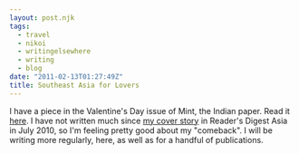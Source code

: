 ```yaml
---
layout: post.njk
tags:
  - travel
  - nikoi
  - writingelsewhere
  - writing
  - blog
date: "2011-02-13T01:27:49Z"
title: Southeast Asia for Lovers
---
```


I have a piece in the Valentine's Day issue of Mint, the Indian paper. Read it [here](http://www.livemint.com/articles/2011/02/11195600/SouthEast-Asia--Full-filling.html). I have not written much since [my cover story](http://www.facebook.com/photo.php?pid=13080495&l=984af88aff&id=736905264) in Reader's Digest Asia in July 2010, so I'm feeling pretty good about my "comeback". I will be writing more regularly, here, as well as for a handful of publications.
